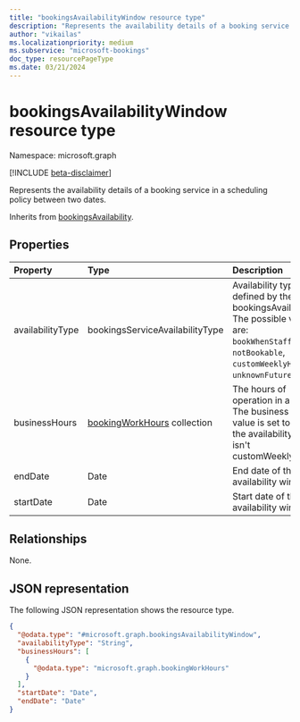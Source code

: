 ```yaml
---
title: "bookingsAvailabilityWindow resource type"
description: "Represents the availability details of a booking service in a scheduling policy between two dates"
author: "vikailas"
ms.localizationpriority: medium
ms.subservice: "microsoft-bookings"
doc_type: resourcePageType
ms.date: 03/21/2024
---
```


# bookingsAvailabilityWindow resource type

Namespace: microsoft.graph

[!INCLUDE [beta-disclaimer](../../includes/beta-disclaimer.md)]

Represents the availability details of a booking service in a scheduling policy between two dates.

Inherits from [bookingsAvailability](../resources/bookingsavailability.md).

## Properties
|Property|Type|Description|
|:---|:---|:---|
|availabilityType|bookingsServiceAvailabilityType|Availability type defined by the given bookingsAvailability. The possible values are: `bookWhenStaffAreFree`, `notBookable`, `customWeeklyHours`, `unknownFutureValue`.|
|businessHours|[bookingWorkHours](../resources/bookingworkhours.md) collection|The hours of operation in a week. The business hours value is set to `null` if the availability type isn't customWeeklyHours.|
|endDate|Date|End date of the availability window.|
|startDate|Date|Start date of the availability window.|

## Relationships
None.

## JSON representation
The following JSON representation shows the resource type.
<!-- {
  "blockType": "resource",
  "@odata.type": "microsoft.graph.bookingsAvailabilityWindow"
}
-->
``` json
{
  "@odata.type": "#microsoft.graph.bookingsAvailabilityWindow",
  "availabilityType": "String",
  "businessHours": [
    {
      "@odata.type": "microsoft.graph.bookingWorkHours"
    }
  ],
  "startDate": "Date",
  "endDate": "Date"
}
```

